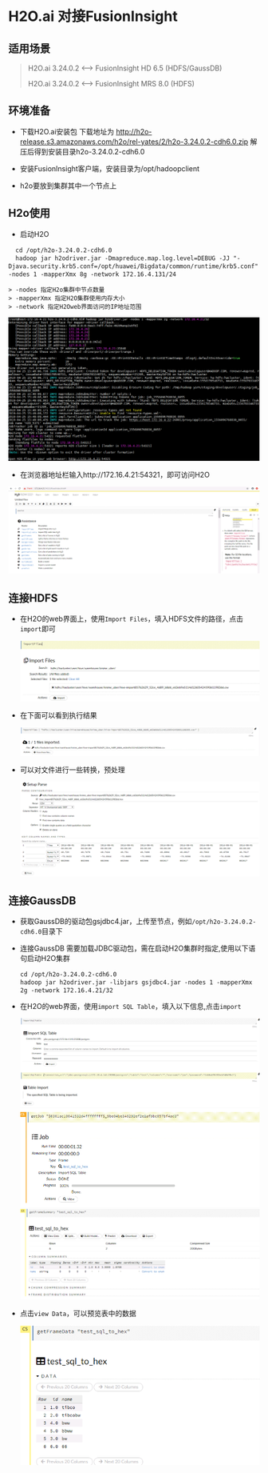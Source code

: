 # H2O.ai 对接FusionInsight

## 适用场景

> H2O.ai 3.24.0.2 <--> FusionInsight HD 6.5 (HDFS/GaussDB)
>
> H2O.ai 3.24.0.2 <--> FusionInsight MRS 8.0 (HDFS)

## 环境准备

  * 下载H2O.ai安装包
    下载地址为
    http://h2o-release.s3.amazonaws.com/h2o/rel-yates/2/h2o-3.24.0.2-cdh6.0.zip
    解压后得到安装目录h2o-3.24.0.2-cdh6.0

  * 安装FusionInsight客户端，安装目录为/opt/hadoopclient

  * h2o要放到集群其中一个节点上


## H2o使用
  * 启动H2O
  ```
    cd /opt/h2o-3.24.0.2-cdh6.0
    hadoop jar h2odriver.jar -Dmapreduce.map.log.level=DEBUG -JJ "-Djava.security.krb5.conf=/opt/huawei/Bigdata/common/runtime/krb5.conf" -nodes 1 -mapperXmx 8g -network 172.16.4.131/24
  ```
    > -nodes 指定H2o集群中节点数量
    > -mapperXmx 指定H2O集群使用内存大小
    > -network 指定H2Oweb界面访问的IP地址范围

  ![](assets/H2O.ai/8f4b4.png)

  * 在浏览器地址栏输入http://172.16.4.21:54321，即可访问H2O

   ![](assets/H2O.ai/50781.png)

## 连接HDFS
  * 在H2O的web界面上，使用`Import Files`，填入HDFS文件的路径，点击`import`即可

    ![](assets/H2O.ai/5dfd9.png)

  * 在下面可以看到执行结果

    ![](assets/H2O.ai/0ba00.png)
  * 可以对文件进行一些转换，预处理

    ![](assets/H2O.ai/c0f03.png)

<!-- ## 连接Hive
  * 获取Hive的驱动包，在客户端的Hive/Beeline/lib目录下，上传至节点，例如`/opt/h2o-3.24.0.2-cdh6.0/hive/jdbc`目录下
  * 在启动H2O集群时指定相关依赖包,使用以下语句启动H2O集群
  ```
  cd /opt/h2o-3.24.0.2-cdh6.0
  hadoop jar h2odriver.jar -libjars hivejdbc/gsjdbc4.jar -nodes 1 -mapperXmx 2g -network 172.16.4.21/32
  ```
  -->

## 连接GaussDB
  * 获取GaussDB的驱动包gsjdbc4.jar，上传至节点，例如`/opt/h2o-3.24.0.2-cdh6.0`目录下
  * 连接GaussDB 需要加载JDBC驱动包，需在启动H2O集群时指定,使用以下语句启动H2O集群

    ```
    cd /opt/h2o-3.24.0.2-cdh6.0
    hadoop jar h2odriver.jar -libjars gsjdbc4.jar -nodes 1 -mapperXmx 2g -network 172.16.4.21/32
    ```
  * 在H2O的web界面，使用`import SQL Table`，填入以下信息,点击`import`

    ![](assets/H2O.ai/51ad9.png)
    ![](assets/H2O.ai/f7c24.png)
    ![](assets/H2O.ai/ad734.png)

  * 点击`view Data`，可以预览表中的数据

    ![](assets/H2O.ai/733f0.png)
